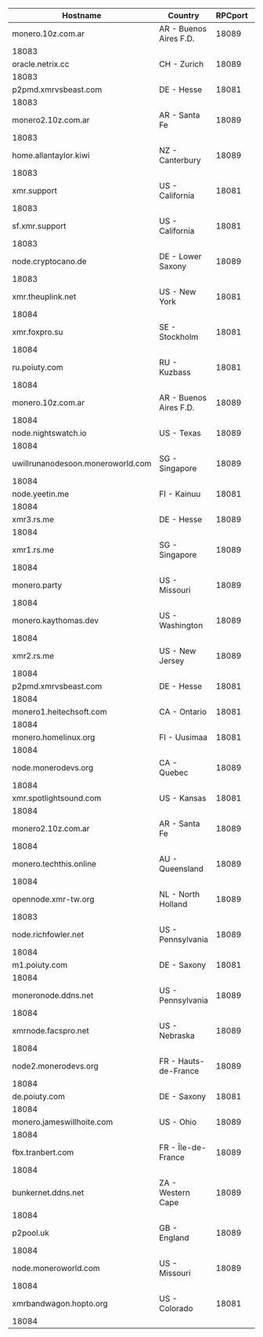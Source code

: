 Hostname | Country | RPCport | P2Pport
--- | --- | --- | ---
monero.10z.com.ar | AR - Buenos Aires F.D. | 18089
 | 18083
oracle.netrix.cc | CH - Zurich | 18089
 | 18083
p2pmd.xmrvsbeast.com | DE - Hesse | 18081
 | 18083
monero2.10z.com.ar | AR - Santa Fe | 18089
 | 18083
home.allantaylor.kiwi | NZ - Canterbury | 18089
 | 18083
xmr.support | US - California | 18081
 | 18083
sf.xmr.support | US - California | 18081
 | 18083
node.cryptocano.de | DE - Lower Saxony | 18089
 | 18083
xmr.theuplink.net | US - New York | 18081
 | 18084
xmr.foxpro.su | SE - Stockholm | 18081
 | 18084
ru.poiuty.com | RU - Kuzbass | 18081
 | 18084
monero.10z.com.ar | AR - Buenos Aires F.D. | 18089
 | 18084
node.nightswatch.io | US - Texas | 18089
 | 18084
uwillrunanodesoon.moneroworld.com | SG - Singapore | 18089
 | 18084
node.yeetin.me | FI - Kainuu | 18081
 | 18084
xmr3.rs.me | DE - Hesse | 18089
 | 18084
xmr1.rs.me | SG - Singapore | 18089
 | 18084
monero.party | US - Missouri | 18089
 | 18084
monero.kaythomas.dev | US - Washington | 18089
 | 18084
xmr2.rs.me | US - New Jersey | 18089
 | 18084
p2pmd.xmrvsbeast.com | DE - Hesse | 18081
 | 18084
monero1.heitechsoft.com | CA - Ontario | 18081
 | 18084
monero.homelinux.org | FI - Uusimaa | 18081
 | 18084
node.monerodevs.org | CA - Quebec | 18089
 | 18084
xmr.spotlightsound.com | US - Kansas | 18081
 | 18084
monero2.10z.com.ar | AR - Santa Fe | 18089
 | 18084
monero.techthis.online | AU - Queensland | 18089
 | 18084
opennode.xmr-tw.org | NL - North Holland | 18089
 | 18083
node.richfowler.net | US - Pennsylvania | 18089
 | 18084
m1.poiuty.com | DE - Saxony | 18081
 | 18084
moneronode.ddns.net | US - Pennsylvania | 18089
 | 18084
xmrnode.facspro.net | US - Nebraska | 18089
 | 18084
node2.monerodevs.org | FR - Hauts-de-France | 18089
 | 18084
de.poiuty.com | DE - Saxony | 18081
 | 18084
monero.jameswillhoite.com | US - Ohio | 18089
 | 18084
fbx.tranbert.com | FR - Île-de-France | 18089
 | 18084
bunkernet.ddns.net | ZA - Western Cape | 18089
 | 18084
p2pool.uk | GB - England | 18089
 | 18084
node.moneroworld.com | US - Missouri | 18089
 | 18084
xmrbandwagon.hopto.org | US - Colorado | 18081
 | 18084
